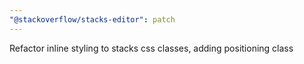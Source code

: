 ```yaml
---
"@stackoverflow/stacks-editor": patch
---
```


Refactor inline styling to stacks css classes, adding positioning class

